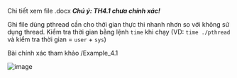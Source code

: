 Chi tiết xem file .docx
***Chú ý: TH4.1 chưa chính xác!*** 

Ghi file dùng pthread cần cho thời gian thực thi nhanh nhơn so với không sử dụng thread. Kiểm tra thời gian bằng lệnh `time` khi chạy (VD: `time ./pthread` và kiểm tra thời gian = `user` + `sys`)

Bài chính xác tham khảo /Example_4.1

![image](https://user-images.githubusercontent.com/29064137/122921482-bde95600-d38c-11eb-9aec-492058cad021.png)


